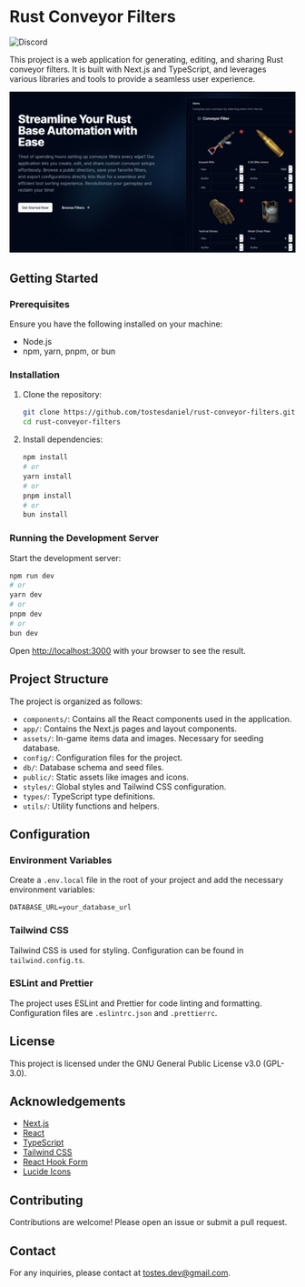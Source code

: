 # Rust Conveyor Filters

![Discord](https://img.shields.io/discord/1272807564693995520?style=flat&logo=discord&logoColor=5865F2&label=Discord&labelColor=FFFFFF&color=000000&link=https%3A%2F%2Fdiscord.gg%2FDGzAHXvU93)

This project is a web application for generating, editing, and sharing Rust conveyor filters. It is built with Next.js and TypeScript, and leverages various libraries and tools to provide a seamless user experience.

![Rust Conveyor Filters](public/og.jpg)

## Getting Started

### Prerequisites

Ensure you have the following installed on your machine:

- Node.js
- npm, yarn, pnpm, or bun

### Installation

1. Clone the repository:

   ```bash
   git clone https://github.com/tostesdaniel/rust-conveyor-filters.git
   cd rust-conveyor-filters
   ```

2. Install dependencies:

   ```bash
   npm install
   # or
   yarn install
   # or
   pnpm install
   # or
   bun install
   ```

### Running the Development Server

Start the development server:

```bash
npm run dev
# or
yarn dev
# or
pnpm dev
# or
bun dev
```

Open [http://localhost:3000](http://localhost:3000) with your browser to see the result.

## Project Structure

The project is organized as follows:

- `components/`: Contains all the React components used in the application.
- `app/`: Contains the Next.js pages and layout components.
- `assets/`: In-game items data and images. Necessary for seeding database.
- `config/`: Configuration files for the project.
- `db/`: Database schema and seed files.
- `public/`: Static assets like images and icons.
- `styles/`: Global styles and Tailwind CSS configuration.
- `types/`: TypeScript type definitions.
- `utils/`: Utility functions and helpers.

## Configuration

### Environment Variables

Create a `.env.local` file in the root of your project and add the necessary environment variables:

```env
DATABASE_URL=your_database_url
```

### Tailwind CSS

Tailwind CSS is used for styling. Configuration can be found in `tailwind.config.ts`.

### ESLint and Prettier

The project uses ESLint and Prettier for code linting and formatting. Configuration files are `.eslintrc.json` and `.prettierrc`.

## License

This project is licensed under the GNU General Public License v3.0 (GPL-3.0).

## Acknowledgements

- [Next.js](https://nextjs.org/)
- [React](https://reactjs.org/)
- [TypeScript](https://www.typescriptlang.org/)
- [Tailwind CSS](https://tailwindcss.com/)
- [React Hook Form](https://react-hook-form.com/)
- [Lucide Icons](https://lucide.dev/)

## Contributing

Contributions are welcome! Please open an issue or submit a pull request.

## Contact

For any inquiries, please contact at tostes.dev@gmail.com.
